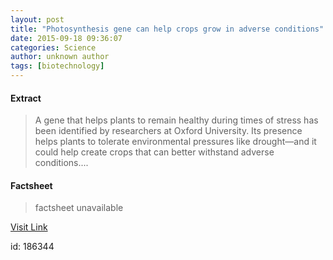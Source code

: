 ```yaml
---
layout: post
title: "Photosynthesis gene can help crops grow in adverse conditions"
date: 2015-09-18 09:36:07
categories: Science
author: unknown author
tags: [biotechnology]
---
```



#### Extract
>A gene that helps plants to remain healthy during times of stress has been identified by researchers at Oxford University. Its presence helps plants to tolerate environmental pressures like drought—and it could help create crops that can better withstand adverse conditions....

#### Factsheet
>factsheet unavailable

[Visit Link](http://phys.org/news/2015-09-photosynthesis-gene-crops-adverse-conditions.html)

id:  186344


